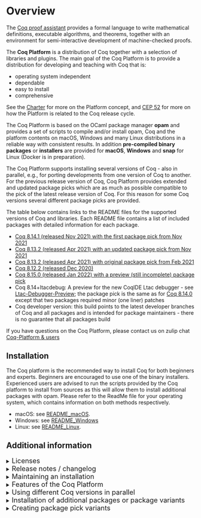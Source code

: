 # Overview

The [Coq proof assistant](https://coq.inria.fr) provides a formal language
to write mathematical definitions, executable algorithms, and theorems, together
with an environment for semi-interactive development of machine-checked proofs.

The **Coq Platform** is a distribution of Coq together with a selection of
libraries and plugins. The main goal of the Coq Platform is to provide a
distribution for developing and teaching with Coq that is:

- operating system independent
- dependable
- easy to install
- comprehensive

See the [Charter](charter.md) for more on the Platform concept, and
[CEP 52](https://github.com/coq/ceps/blob/master/text/052-platform-release-cycle.md)
for more on how the Platform is related to the Coq release cycle.

The Coq Platform is based on the OCaml package manager **opam** and provides a set
of scripts to compile and/or install opam, Coq and the platform contents on macOS,
Windows and many Linux distributions in a reliable way with consistent results.
In addition **pre-compiled binary packages** or **installers** are provided for **macOS**,
**Windows** and **snap** for Linux (Docker is in preparation).

The Coq Platform supports installing several versions of Coq - also in parallel,
e.g., for porting developments from one version of Coq to another. For the
previous release version of Coq, Coq Platform provides extended and updated
package picks which are as much as possible compatible to the pick of the latest
release version of Coq. For this reason for some Coq versions several different
package picks are provided.

The table below contains links to the README files for the supported versions
of Coq and libraries. Each README file contains a list of included packages with
detailed information for each package.

- [Coq 8.14.1 (released Nov 2021) with the first package pick from Nov 2021](doc/README_2022.01.0_8.14~2022.01.md)
- [Coq 8.13.2 (released Apr 2021) with an updated package pick from Nov 2021](doc/README_2022.01.0_8.13~2022.01.md)
- [Coq 8.13.2 (released Apr 2021) with original package pick from Feb 2021](doc/README_2021.09.0_8.13~2021.02.md)
- [Coq 8.12.2 (released Dec 2020)](doc/README_2021.09.0_8.12.md)
- [Coq 8.15.0 (released Jan 2022) with a preview (still incomplete) package pick](doc/README_2022.01.0_8.15~preview1.md)
- Coq 8.14+ltacdebug: A preview for the new CoqIDE Ltac debugger - see [Ltac-Debugger-Preview](https://github.com/coq/coq/wiki/Ltac-Debugger-Preview);
  the package pick is the same as for [Coq 8.14.0](doc/README_2021.09.0_8.14+beta2.md) except that two packages required minor (one liner) patches
- Coq developer version: this build points to the latest developer branches of Coq and all packages and is intended for package maintainers - there is no guarantee that all packages build

If you have questions on the Coq Platform, please contact us on zulip chat [Coq-Platform & users](https://coq.zulipchat.com/#narrow/stream/250632-Coq-Platform.20devs.20.26.20users)

## Installation

The Coq platform is the recommended way to install Coq for both beginners and experts.
Beginners are encouraged to use one of the binary installers. Experienced users are advised to run the scripts provided by the Coq platform to install from sources as this will allow them to install additional packages with opam.
Please refer to the ReadMe file for your operating system, which contains information on both methods respectively.

- macOS: see [README_macOS](doc/README_macOS.md).
- Windows: see [README_Windows](doc/README_Windows.md)
- Linux: see [README_Linux](doc/README_Linux.md).

## Additional information

<details><summary><font size="+1">Licenses</font></summary>

The Coq Platform setup scripts and the selection of package recipes and patches are licensed Creative Commons CC0.
This license does **not** apply to the packages installed by the Coq Platform.
The README files linked above provide license information for each package.
This information is also available as .CSV files here [doc](doc).
Please note that the license information is obtianed from opam.
The Coq Platform team does no double check this information.

</details>

<details><summary><font size="+1">Release notes / changelog</font></summary>

## Changes in 2022.01.0

- release package pick for Coq 8.14.0 + updated mostly compatible package pick for Coq 8.13.2
- preview package pick for Coq 8.15.0
- added prime number certificate generator `coq-coqprime-generator` including `gmp-ecm`

## Changes in 2021.09.0

- support for multiple versions of Coq (currently 8.12.2, 8.13.2, 8.14+rc1, dev)
- parallel installation of several versions of Coq is possible - each version creates a separate opam switch
- new substantially extended package pick for Coq 8.13.2 (the original pick from 2021.02 is also available)
- new beta pick for Coq 8.14+rc1 - as close as possible to the updated pick for Coq 8.13.2

## Changes in 2021.02.2

- support for opam 2.1.0 (which integrates the opam system dependency manager *depext* - this needed a few adjustments)
- fix issues with Cygwin binutils
- various minor fixes for the snap package (support gappa, clightgen, ...)
- various minor fixes to the Windows installer (add icon for CoqIDE, ...)
- minor cleanup and improvements of the Coq Platform scripts
- the versions of provided Coq packages are identical to 2021.09.0

## Changes in 2021.02.1

- added DMG package / installer for macOS
- Coq and CoqIDE update to version 8.13.2 (bugfix release)
- VST updated to version 2.7.1 (bugfix release)
- new package `coq-hott` *The Homotopy Type Theory library*

</details>

<details><summary><font size="+1">Maintaining an installation</font></summary>

It is **not** recommended to `opam upgrage` a Coq Platform opam switch, although this is possible.
The Coq Platform script does not pin any packages - not even Coq.
It just requests to install a specific version, so `opam upgrage` might change a lot of packages
and you end up with something which is no longer an "official" Coq Platform.

Instead it is recommended to wait for the next release of Coq Platform and install it, which will create a new opam switch -
or if you use a binary installer on macOS or Windows, you can choose a different installation folder.
This also has the advantage that you still have the Coq Platform version you have been working with so far available,
which is useful in case you need to port some proofs from the older to the new version - which might happen.
You can remove the opam switch or uninstall an installed Coq Platform as soon as you no longer need it.

In general the Coq Platform team recommends to use the concept of opam switches generously.
If you want to do experiments, create a new switch following the instructions for creating Coq Platform package pick variants below.
You can easily switch between opam switches and do tests.
Also if you follow the package pick variants approach, you can easily share your setup with other people just by sharing the Coq Platform package pick file you created.
A Coq Platform switch requires between 1 and 3 GByte of disk space.
The current Coq 8.13.2 distribution requires 2.3 GByte on macOS.

</details>

<details><summary><font size="+1">Features of the Coq Platform</font></summary>

- fully opam based, also on Windows
- single script call to install system dependencies, opam (if not there), a fresh opam switch and the Coq Platform
- interactive (well, script based) guidance of the user through the few parameters
- one unified setup script for Windows, macOS and Linux with few operating system dependent sections only
- for Windows there is an additional wrapper batch script to setup Cygwin as build and working environment
- for Windows there is in addition a classic Windows installer mostly intended for quick installation by beginners
- for macOS a signed (but currently not yet notarized) DMG package is provided, also mostly intended for beginners
- for Linux snap packages are provided via the Snap Store
- it is easy to build variants of the provided installers with modified content
- it is supported to install several versions of Coq in parallel - each will create a separate opam switch - this is intended e.g. for porting Coq developments from older versions of Coq
- system prerequisites are installed using opam depext in a system independent manner
- the script should be fairly robust and safe - it will immediately abort on all errors not explicitly handled
- the script can be restarted if it fails - e.g because of internet or memory issues - it will not redo things it already did

</details>

<details><summary><font size="+1">Using different Coq versions in parallel</font></summary>

Especially for porting projects from an older to a newer version of Coq, Coq Platform supports to install several Coq versions in parallel.
You can also use a Coq version from a previous version of Coq Platform in parallel with a Coq version from a newer version of Coq Platform.
Each Coq version you install via the Coq Platform scripts will create a separate opam switch.

You can list the available switches with:
```
~$ opam switch
#   switch                                   compiler                    description
    __coq-platform.2021.09.0~8.12            ocaml-base-compiler.4.10.0  __coq-platform.2021.09.0~8.12
->  __coq-platform.2021.09.0~8.13            ocaml-base-compiler.4.10.0  __coq-platform.2021.09.0~8.13
    __coq-platform.2021.09.0~8.13~2021.02    ocaml-base-compiler.4.10.0  __coq-platform.2021.09.0~8.13~2021.02
    __coq-platform.2021.09.0~8.14+beta1      ocaml-base-compiler.4.10.0  __coq-platform.2021.09.0~8.14+beta1
    __coq-platform.2021.09.0~8.14+beta2      ocaml-base-compiler.4.10.0  __coq-platform.2021.09.0~8.14+beta2
    __coq-platform.2021.09.0~8.14~ltacdebug  ocaml-base-compiler.4.10.0  __coq-platform.2021.09.0~8.14~ltacdebug
    __coq-platform.2021.09.0~dev             ocaml-base-compiler.4.10.0  __coq-platform.2021.09.0~dev
    _coq-platform_.2021.02.1                 ocaml-base-compiler.4.07.1  _coq-platform_.2021.02.1
```

You can select the opam switch for **all shells** with e.g.:
```
~$ opam switch __coq-platform.2021.09.0~8.14+beta2
```

You can select the opam switch for **just the current shell** with e.g.:
```
eval $(opam config env --set-switch --switch __coq-platform.2021.09.0~8.13)
```

So you can easily open two separate shell windows, select different opam switches and start e.g. two CoqIDE instances to step through the same file with two different versions of Coq.

</details>

<details><summary><font size="+1">Installation of additional packages or package variants</font></summary>

## CompCert and VST variants

For some packages, notably CompCert and VST (the Princeton tool-chain for verification of C code), exist various variants.

By default the 64 bit variant of CompCert and the 64 bit variant of VST are installed.

You can install the 32 bit variants in addition any time later by issuing `opam install` commands, e.g.
```
opam install coq-compcert-32.3.9
opam install coq-vst-32.2.8
```
Please note that since both variants can be installed in parallel, only one, the 64 bit variant, is immediately available to Coq
without -Q and -R options.
If you want to work with the 32 bit variants, please use these options in your Coq project:
```
-Q $(coqc -where)/../coq-variant/compcert32/compcert compcert
-Q $(coqc -where)/../coq-variant/VST32/VST VST
```

**Important note:** CompCert is **not** free / open source software, but may be used for research and evaluation purposes.
Please clarify the license at [CompCert License](https://github.com/AbsInt/CompCert/blob/master/LICENSE).

## Installation of other packages

- On Windows open a shell with `C:\<your_coq_platform_cygwin_path>\cygwin.bat`.
- On Linux or macOS open a shell in the usual way.
- Run the command `opam switch` which will show the list of available switches:
    ```
    #   switch                                 compiler                    description
        __coq-platform.2021.09.0~8.12          ocaml-base-compiler.4.10.0  __coq-platform.2021.09.0~8.12
        __coq-platform.2021.09.0~8.13          ocaml-base-compiler.4.10.0  __coq-platform.2021.09.0~8.13
        __coq-platform.2021.09.0~8.13~2021.02  ocaml-base-compiler.4.10.0  __coq-platform.2021.09.0~8.13~2021.02
    ->  __coq-platform.2021.09.0~8.14+beta2    ocaml-base-compiler.4.10.0  __coq-platform.2021.09.0~8.14+beta2
        _coq-platform_.2021.02.1               ocaml-base-compiler.4.07.1  _coq-platform_.2021.02.1
    ```
- Choose the switch you want to change with this command (example):
    ```
    opam switch __coq-platform.2021.09.0~8.13
    eval $(opam env)
    ```
- You can find packages with `opam list --all | grep "some keyword"`.
- You can show the description and further details on a package with `opam show "package"`.
- Install additional packages with `opam install "package"`.
- You can find some additional information on managing Coq installation with opam at [Install Coq with opam](https://coq.inria.fr/opam-using.html).

</details>

<details><summary><font size="+1">Creating package pick variants</font></summary>

It is an intended use case of the Coq Platform to create custom variants, e.g.
for projects or lectures, by creating additional files in the [package_picks](package_picks)
folder.

The scripts for creating binary packages and installers should be able to
handle such variants, so that it should be easy to create a custom installer
e.g. for a lecture.

A few notes on the process:

- Create a new file in the [package_picks](package_picks) folder by copying one of the existing files as template.
- Add or remove packages or change package versions according to your requirements.
- You should include specific versions for all packages to get a reproducible result.
  The opam database changes daily and unless you specify a version for each package you get different results and possibly the build will fail.
- In case you want to include pre release packages, which don't have a published opam package as yet, you can add opam packages in the folders under [opam](opam).
  opam packages in thes folder take precedence over packages from the published repositories.
- You can set the variable `COQ_PLATFORM_USE_DEV_REPOSITORY` in the header of the package pick file to `Y` in case you want to include the public and local `extra-dev` opam repositories in the opam package search.
- **Please always change the opam switch name**, that is the variable `COQ_PLATFORM_PACKAGE_PICK_POSTFIX`!
- The scripts for creating binary packages/installers for macOS, Windows and snap are in the specific system sub folders:
  - **macOS**: (macos/create_installer_macos.sh)
  - **Windows**: (windows/create_installer_windows.sh)
  - **snap**: (linux/create_snapcraft_yaml.sh)
  - the macOS and Windows script are intended to be run locally and require that the specific Coq Platform version has been installed and that **the opam switch is selected**,
    but the CI actions also create the installers for macOS and Windows.
  - the snap package is intended to be created via a CI action - see (linux/snap/github_actions/README.md)
  - the scripts don't take required parameters (some have debug parameters)

A note on debugging `Sorry, no solution found: there seems to be a problem with your request.`: this happens mostly in a parallel build, when you request e.g. package versions which have incompatible dependencies. The best way to debug this is to set in [coq_platform_make.sh](https://github.com/coq/platform/blob/0895c3cc0d69837ed7a80d882d4348d90e4a609a/coq_platform_make.sh#L22) `export OPAMYES=0` and then do a sequential build (select 's' when the scripts asks). opam will stop then whenever additional dependencies need to be installed and especially if the version of an already installed packages needs to be changed.

If you have issues, please contact us on zulip chat [Coq-Platform & users](https://coq.zulipchat.com/#narrow/stream/250632-Coq-Platform.20devs.20.26.20users)
